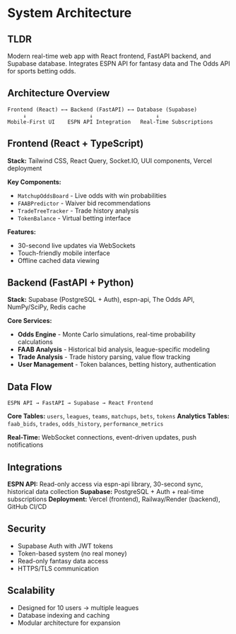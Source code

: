 # System Architecture

## TLDR

Modern real-time web app with React frontend, FastAPI backend, and Supabase database. Integrates ESPN API for fantasy data and The Odds API for sports betting odds.

## Architecture Overview

```
Frontend (React) ←→ Backend (FastAPI) ←→ Database (Supabase)
     ↓                    ↓                    ↓
Mobile-First UI    ESPN API Integration   Real-Time Subscriptions
```

## Frontend (React + TypeScript)

**Stack:** Tailwind CSS, React Query, Socket.IO, UUI components, Vercel deployment

**Key Components:**
- `MatchupOddsBoard` - Live odds with win probabilities
- `FAABPredictor` - Waiver bid recommendations  
- `TradeTreeTracker` - Trade history analysis
- `TokenBalance` - Virtual betting interface

**Features:**
- 30-second live updates via WebSockets
- Touch-friendly mobile interface
- Offline cached data viewing

## Backend (FastAPI + Python)

**Stack:** Supabase (PostgreSQL + Auth), espn-api, The Odds API, NumPy/SciPy, Redis cache

**Core Services:**
- **Odds Engine** - Monte Carlo simulations, real-time probability calculations
- **FAAB Analysis** - Historical bid analysis, league-specific modeling
- **Trade Analysis** - Trade history parsing, value flow tracking
- **User Management** - Token balances, betting history, authentication

## Data Flow

```
ESPN API → FastAPI → Supabase → React Frontend
```

**Core Tables:** `users`, `leagues`, `teams`, `matchups`, `bets`, `tokens`
**Analytics Tables:** `faab_bids`, `trades`, `odds_history`, `performance_metrics`

**Real-Time:** WebSocket connections, event-driven updates, push notifications

## Integrations

**ESPN API:** Read-only access via espn-api library, 30-second sync, historical data collection
**Supabase:** PostgreSQL + Auth + real-time subscriptions
**Deployment:** Vercel (frontend), Railway/Render (backend), GitHub CI/CD

## Security

- Supabase Auth with JWT tokens
- Token-based system (no real money)
- Read-only fantasy data access
- HTTPS/TLS communication

## Scalability

- Designed for 10 users → multiple leagues
- Database indexing and caching
- Modular architecture for expansion

